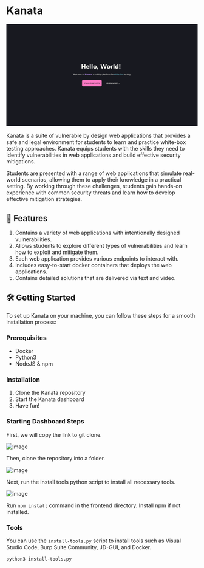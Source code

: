 # Kanata

![](landing.png)

Kanata is a suite of vulnerable by design web applications that provides a safe and legal environment for students to learn and practice white-box testing approaches. Kanata equips students with the skills they need to identify vulnerabilities in web applications and build effective security mitigations.

Students are presented with a range of web applications that simulate real-world scenarios, allowing them to apply their knowledge in a practical setting. By working through these challenges, students gain hands-on experience with common security threats and learn how to develop effective mitigation strategies.

## 🧐 Features

1. Contains a variety of web applications with intentionally designed vulnerabilities.
2. Allows students to explore different types of vulnerabilities and learn how to exploit and mitigate them.
3. Each web application provides various endpoints to interact with.
4. Includes easy-to-start docker containers that deploys the web applications.
5. Contains detailed solutions that are delivered via text and video.

## 🛠️ Getting Started
To set up Kanata on your machine, you can follow these steps for a smooth installation process:

### Prerequisites
- Docker
- Python3
- NodeJS & npm

### Installation
1. Clone the Kanata repository
2. Start the Kanata dashboard
3. Have fun!

### Starting Dashboard Steps

First, we will copy the link to git clone.

![image](https://github.com/giangm/Kanata/assets/23440767/d25250ab-9aed-4f56-82ac-501750103d55)

Then, clone the repository into a folder.

![image](https://github.com/giangm/Kanata/assets/23440767/b9219095-6e10-4a26-aa78-f16082909ad9)

Next, run the install tools python script to install all necessary tools.

![image](https://github.com/giangm/Kanata/assets/23440767/3541003a-470b-4908-ade9-0a431490abc8)


Run `npm install` command in the frontend directory. Install npm if not installed.

### Tools
You can use the `install-tools.py` script to install tools such as Visual Studio Code, Burp Suite Community, JD-GUI, and Docker.
```bash
python3 install-tools.py
```
